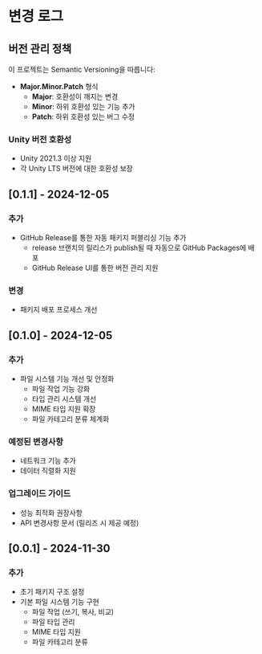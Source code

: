 # 변경 로그

## 버전 관리 정책

이 프로젝트는 Semantic Versioning을 따릅니다:

- **Major.Minor.Patch** 형식
  - **Major**: 호환성이 깨지는 변경
  - **Minor**: 하위 호환성 있는 기능 추가
  - **Patch**: 하위 호환성 있는 버그 수정

### Unity 버전 호환성

- Unity 2021.3 이상 지원
- 각 Unity LTS 버전에 대한 호환성 보장

## [0.1.1] - 2024-12-05

### 추가

- GitHub Release를 통한 자동 패키지 퍼블리싱 기능 추가
  - release 브랜치의 릴리스가 publish될 때 자동으로 GitHub Packages에 배포
  - GitHub Release UI를 통한 버전 관리 지원

### 변경

- 패키지 배포 프로세스 개선

## [0.1.0] - 2024-12-05

### 추가

- 파일 시스템 기능 개선 및 안정화
  - 파일 작업 기능 강화
  - 타입 관리 시스템 개선
  - MIME 타입 지원 확장
  - 파일 카테고리 분류 체계화

### 예정된 변경사항

- 네트워크 기능 추가
- 데이터 직렬화 지원

### 업그레이드 가이드

- 성능 최적화 권장사항
- API 변경사항 문서 (릴리즈 시 제공 예정)

## [0.0.1] - 2024-11-30

### 추가

- 초기 패키지 구조 설정
- 기본 파일 시스템 기능 구현
  - 파일 작업 (쓰기, 복사, 비교)
  - 파일 타입 관리
  - MIME 타입 지원
  - 파일 카테고리 분류
